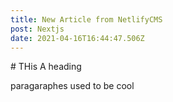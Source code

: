 ```yaml
---
title: New Article from NetlifyCMS
post: Nextjs
date: 2021-04-16T16:44:47.506Z
---
```

\# THis  A heading

paragaraphes used to be cool